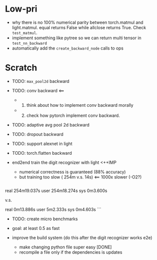 # Low-pri
- why there is no 100% numerical parity between torch.matmul and light.matmul. equal returns False while allclose returns True. Check `test_matmul`.
- implement something like pytree so we can return multi tensor in `test_nn_backward`
- automatically add the `create_backward_node` calls to ops

# Scratch
- TODO: `max_pool2d` backward

- TODO: conv backward <==
  - 1. think about how to implement conv backward morally
  - 2. check how pytorch implement conv backward.

- TODO: adaptive avg pool 2d backward
- TODO: dropout backward

- TODO: support alexnet in light
- TODO: torch.flatten backward
- end2end train the digit recognizer with light <++IMP
  - numerical correctness is guaranteed (88% accuracy)
  - but training too slow ( 254m v.s. 14s) <== 1000x slower (-O2?)
    ```
real    254m19.037s
user    254m18.274s
sys     0m3.600s

v.s.

real    0m13.886s
user    5m2.333s
sys     0m4.603s
    ```
  - TODO: create micro benchmarks
  - goal: at least 0.5 as fast


- improve the build system (do this after the digit recognizer works e2e)
  - make changing python file super easy [DONE]
  - recompile a file only if the dependencies is updates

